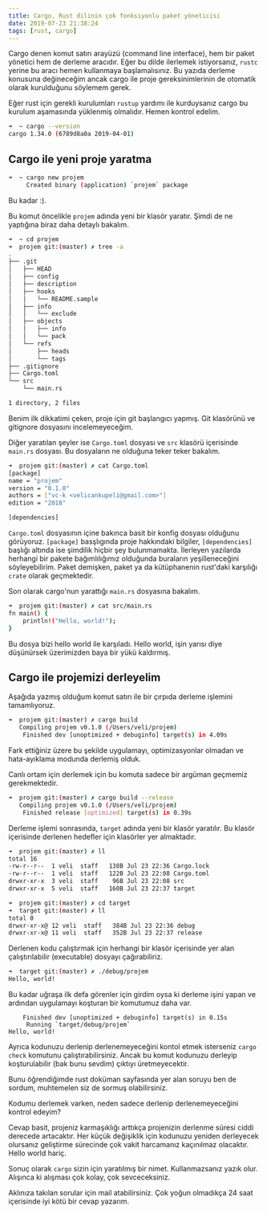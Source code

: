 ```yaml
---
title: Cargo, Rust dilinin çok fonksiyonlu paket yöneticisi
date: 2019-07-23 21:38:24
tags: [rust, cargo]
---
```


Cargo denen komut satırı arayüzü (command line interface), hem bir paket yönetici hem de derleme aracıdır. Eğer bu dilde ilerlemek istiyorsanız, ```rustc``` yerine bu aracı hemen kullanmaya başlamalısınız. Bu yazıda derleme konusuna değineceğim ancak cargo ile proje gereksinimlerinin de otomatik olarak kurulduğunu söylemem gerek.

<!-- more -->

Eğer rust için gerekli kurulumları ```rustup``` yardımı ile kurduysanız cargo bu kurulum aşamasında yüklenmiş olmalıdır. Hemen kontrol edelim.

```bash
➜  ~ cargo --version
cargo 1.34.0 (6789d8a0a 2019-04-01)
```

## Cargo ile yeni proje yaratma
```bash
➜  ~ cargo new projem
     Created binary (application) `projem` package
```
Bu kadar :).

Bu komut öncelikle ```projem``` adında yeni bir klasör yaratır. Şimdi de ne yaptığına biraz daha detaylı bakalım.

```bash
➜  ~ cd projem
➜  projem git:(master) ✗ tree -a
.
├── .git
│   ├── HEAD
│   ├── config
│   ├── description
│   ├── hooks
│   │   └── README.sample
│   ├── info
│   │   └── exclude
│   ├── objects
│   │   ├── info
│   │   └── pack
│   └── refs
│       ├── heads
│       └── tags
├── .gitignore
├── Cargo.toml
└── src
    └── main.rs

1 directory, 2 files
```

Benim ilk dikkatimi çeken, proje için git başlangıcı yapmış.
Git klasörünü ve gitignore dosyasını incelemeyeceğim. 

Diğer yaratılan şeyler ise ```Cargo.toml``` dosyası ve ```src``` klasörü içerisinde ```main.rs``` dosyası. Bu dosyaların ne olduğuna teker teker bakalım.

```bash
➜  projem git:(master) ✗ cat Cargo.toml
[package]
name = "projem"
version = "0.1.0"
authors = ["vc-k <velicankupeli@gmail.com>"]
edition = "2018"

[dependencies]
```

```Cargo.toml``` dosyasının içine bakınca basit bir konfig dosyası olduğunu görüyoruz. ```[package]``` basşlıgında proje hakkındaki bilgiler, ```[dependencies]``` başlığı altında ise şimdilik hiçbir şey bulunmamakta. İlerleyen yazılarda herhangi bir pakete bağımlılığımız olduğunda buraların yeşilleneceğini söyleyebilirim. Paket demişken, paket ya da kütüphanenin rust'daki karşılığı ```crate``` olarak geçmektedir.

Son olarak cargo'nun yarattığı ```main.rs``` dosyasına bakalım.

```bash
➜  projem git:(master) ✗ cat src/main.rs
fn main() {
    println!("Hello, world!");
}
```

Bu dosya bizi hello world ile karşıladı. Hello world, işin yarısı diye düşünürsek üzerimizden baya bir yükü kaldırmış.

## Cargo ile projemizi derleyelim
Aşağıda yazmış olduğum komut satırı ile bir çırpıda derleme işlemini tamamlıyoruz.

```bash
➜  projem git:(master) ✗ cargo build
   Compiling projem v0.1.0 (/Users/veli/projem)
    Finished dev [unoptimized + debuginfo] target(s) in 4.09s
```

Fark ettiğiniz üzere bu şekilde uygulamayı, optimizasyonlar olmadan ve hata-ayıklama modunda derlemiş olduk.

Canlı ortam için derlemek için bu komuta sadece bir argüman geçmemiz gerekmektedir.

```bash
➜  projem git:(master) ✗ cargo build --release
   Compiling projem v0.1.0 (/Users/veli/projem)
    Finished release [optimized] target(s) in 0.39s
```

Derleme işlemi sonrasında, ```target``` adında yeni bir klasör yaratılır. Bu klasör içerisinde derlenen hedefler için klasörler yer almaktadır.

```bash
➜  projem git:(master) ✗ ll
total 16
-rw-r--r--  1 veli  staff   138B Jul 23 22:36 Cargo.lock
-rw-r--r--  1 veli  staff   122B Jul 23 22:08 Cargo.toml
drwxr-xr-x  3 veli  staff    96B Jul 23 22:08 src
drwxr-xr-x  5 veli  staff   160B Jul 23 22:37 target

➜  projem git:(master) ✗ cd target
➜  target git:(master) ✗ ll
total 0
drwxr-xr-x@ 12 veli  staff   384B Jul 23 22:36 debug
drwxr-xr-x@ 11 veli  staff   352B Jul 23 22:37 release
```

Derlenen kodu çalıştırmak için herhangi bir klasör içerisinde yer alan çalıştırılabilir (executable) dosyayı çağırabiliriz.

```bash
➜  target git:(master) ✗ ./debug/projem
Hello, world!
```

Bu kadar uğraşa ilk defa görenler için girdim oysa ki derleme işini yapan ve ardından uygulamayı koşturan bir komutumuz daha var.

```bash➜  projem git:(master) ✗ cargo run
    Finished dev [unoptimized + debuginfo] target(s) in 0.15s
     Running `target/debug/projem`
Hello, world!
```

Ayrıca kodunuzu derlenip derlenemeyeceğini kontol etmek isterseniz ```cargo check``` komutunu çalıştırabilirsiniz. Ancak bu komut kodunuzu derleyip koşturulabilir (bak bunu sevdim) çıktıyı üretmeyecektir. 

Bunu öğrendiğimde rust doküman sayfasında yer alan soruyu ben de sordum, muhtemelen siz de sormuş olabilirsiniz. 

Kodumu derlemek varken, neden sadece derlenip derlenemeyeceğini kontrol edeyim? 

Cevap basit, projeniz karmaşıklığı arttıkça projenizin derlenme süresi ciddi derecede artacaktır. Her küçük değişiklik için kodunuzu yeniden derleyecek olursanız geliştirme sürecinde çok vakit harcamanız kaçınılmaz olacaktır. Hello world hariç.

Sonuç olarak ```cargo``` sizin için yaratılmış bir nimet. Kullanmazsanız yazık olur. Alışınca ki alışması çok kolay, çok sevceceksiniz.

Aklınıza takılan sorular için mail atabilirsiniz. Çok yoğun olmadıkça 24 saat içerisinde iyi kötü bir cevap yazarım.